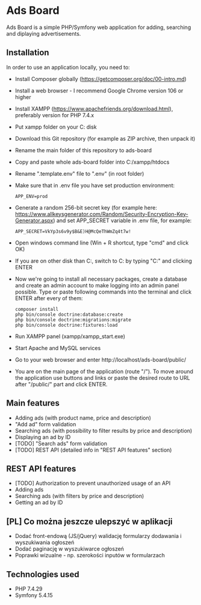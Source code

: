 # Ads Board

Ads Board is a simple PHP/Symfony web application for adding, searching and diplaying advertisements.

## Installation

In order to use an application locally, you need to:
- Install Composer globally (https://getcomposer.org/doc/00-intro.md)
- Install a web browser - I recommend Google Chrome version 106 or higher
- Install XAMPP (https://www.apachefriends.org/download.html), preferably version for PHP 7.4.x
- Put xampp folder on your C: disk
- Download this Git repository (for example as ZIP archive, then unpack it)
- Rename the main folder of this repository to ads-board
- Copy and paste whole ads-board folder into C:/xampp/htdocs
- Rename ".template.env" file to ".env" (in root folder)
- Make sure that in .env file you have set production environment:

    <code>APP_ENV=prod</code>
- Generate a random 256-bit secret key (for example here: https://www.allkeysgenerator.com/Random/Security-Encryption-Key-Generator.aspx) and set APP_SECRET variable in .env file, for example:

    <code>APP_SECRET=VkYp3s6v9y$B&E)H@McQeThWmZq4t7w!</code>
- Open windows command line (Win + R shortcut, type "cmd" and click OK)
- If you are on other disk than C:, switch to C: by typing "C:" and clicking ENTER
- Now we're going to install all necessary packages, create a database and create an admin account to make logging into an admin panel possible. Type or paste following commands into the terminal and click ENTER after every of them:
    ```
    composer install
    php bin/console doctrine:database:create
    php bin/console doctrine:migrations:migrate
    php bin/console doctrine:fixtures:load
    ```
- Run XAMPP panel (xampp/xampp_start.exe)
- Start Apache and MySQL services
- Go to your web browser and enter http://localhost/ads-board/public/
- You are on the main page of the application (route "/"). To move around the application use buttons and links or paste the desired route to URL after "/public/" part and click ENTER.

## Main features

- Adding ads (with product name, price and description)
- "Add ad" form validation
- Searching ads (with possibility to filter results by price and description)
- Displaying an ad by ID
- [TODO] "Search ads" form validation
- [TODO] REST API (detailed info in "REST API features" section)

## REST API features

- [TODO] Authorization to prevent unauthorized usage of an API
- Adding ads
- Searching ads (with filters by price and description)
- Getting an ad by ID

## [PL] Co można jeszcze ulepszyć w aplikacji
- Dodać front-endową (JS/jQuery) walidację formularzy dodawania i wyszukiwania ogłoszeń
- Dodać paginację w wyszukiwarce ogłoszeń
- Poprawki wizualne - np. szerokości inputów w formularzach

## Technologies used

- PHP 7.4.29
- Symfony 5.4.15